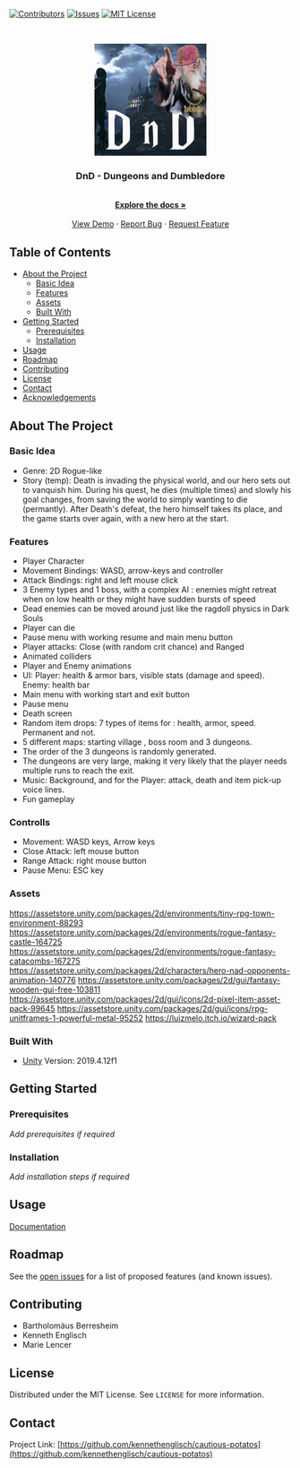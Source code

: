 <!--
*** Thanks for checking out this README Template. If you have a suggestion that would
*** make this better, please fork the repo and create a pull request or simply open
*** an issue with the tag "enhancement".
*** Thanks again! Now go create something AMAZING! :D
-->





<!-- PROJECT SHIELDS -->
<!--
*** I'm using markdown "reference style" links for readability.
*** Reference links are enclosed in brackets [ ] instead of parentheses ( ).
*** See the bottom of this document for the declaration of the reference variables
*** for contributors-url, forks-url, etc. This is an optional, concise syntax you may use.
*** https://www.markdownguide.org/basic-syntax/#reference-style-links
-->
[![Contributors][contributors-shield]][contributors-url]
[![Issues][issues-shield]][issues-url]
[![MIT License][license-shield]][license-url]



<br />
<p align="center">
  <a href="https://github.com/kennethenglisch/cautious-potatos">
    <img src="images/logo.jpg" alt="Logo" width="200" height="200">
  </a>

  <h3 align="center"> DnD - Dungeons and Dumbledore</h3>

  <p align="center">
    <br />
    <a href="https://github.com/kennethenglisch/cautious-potatos"><strong>Explore the docs »</strong></a>
    <br />
    <br />
    <a href="https://github.com/kennethenglisch/cautious-potatos">View Demo</a>
    ·
    <a href="https://github.com/kennethenglisch/cautious-potatos/issues">Report Bug</a>
    ·
    <a href="https://github.com/kennethenglisch/cautious-potatos/issues">Request Feature</a>
  </p>
</p>



<!-- TABLE OF CONTENTS -->
## Table of Contents

* [About the Project](#about-the-project)
  * [Basic Idea](#basic-idea)
  * [Features](#features)
  * [Assets](#assets)
  * [Built With](#built-with)
* [Getting Started](#getting-started)
  * [Prerequisites](#prerequisites)
  * [Installation](#installation)
* [Usage](#usage)
* [Roadmap](#roadmap)
* [Contributing](#contributing)
* [License](#license)
* [Contact](#contact)
* [Acknowledgements](#acknowledgements)



<!-- ABOUT THE PROJECT -->
## About The Project
### Basic Idea
* Genre: 2D Rogue-like
* Story (temp): Death is invading the physical world, and our hero sets out to vanquish him. During his quest, he dies (multiple times) and slowly his goal changes, from saving the world to simply wanting to die (permantly). After Death's defeat, the hero himself takes its place, and the game starts over again, with a new hero at the start.

### Features
* Player Character
* Movement Bindings: WASD, arrow-keys and controller
* Attack Bindings: right and left mouse click
* 3 Enemy types and 1 boss, with a complex AI : enemies might retreat when on low health or they might have sudden bursts of speed
* Dead enemies can be moved around just like the ragdoll physics in Dark Souls
* Player can die
* Pause menu with working resume and main menu button
* Player attacks: Close (with random crit chance) and Ranged
* Animated colliders
* Player and Enemy animations
* UI: Player: health & armor bars, visible stats (damage and speed). Enemy: health bar
* Main menu with working start and exit button
* Pause menu
* Death screen
* Random item drops: 7 types of items for : health, armor, speed. Permanent and not.
* 5 different maps: starting village , boss room and 3 dungeons.
* The order of the 3 dungeons is randomly generated.
* The dungeons are very large, making it very likely that the player needs multiple runs to reach the exit.
* Music: Background, and for the Player: attack, death and item pick-up voice lines.
* Fun gameplay

### Controlls
* Movement: WASD keys, Arrow keys
* Close Attack: left mouse button
* Range Attack: right mouse button
* Pause Menu: ESC key

### Assets
https://assetstore.unity.com/packages/2d/environments/tiny-rpg-town-environment-88293
https://assetstore.unity.com/packages/2d/environments/rogue-fantasy-castle-164725
https://assetstore.unity.com/packages/2d/environments/rogue-fantasy-catacombs-167275
https://assetstore.unity.com/packages/2d/characters/hero-nad-opponents-animation-140776
https://assetstore.unity.com/packages/2d/gui/fantasy-wooden-gui-free-103811
https://assetstore.unity.com/packages/2d/gui/icons/2d-pixel-item-asset-pack-99645
https://assetstore.unity.com/packages/2d/gui/icons/rpg-unitframes-1-powerful-metal-95252
https://luizmelo.itch.io/wizard-pack

### Built With

* [Unity](https://unity.com)
Version: 2019.4.12f1



<!-- GETTING STARTED -->
## Getting Started


### Prerequisites

_Add prerequisites if required_

### Installation

_Add installation steps if required_

<!-- USAGE EXAMPLES -->
## Usage
[Documentation](https://example.com)

<!-- ROADMAP -->
## Roadmap

See the [open issues](https://github.com/kennethenglisch/cautious-potatos/issues) for a list of proposed features (and known issues).

<!-- CONTRIBUTING -->
## Contributing
* Bartholomäus Berresheim
* Kenneth Englisch
* Marie Lencer
<!-- LICENSE -->
## License

Distributed under the MIT License. See `LICENSE` for more information.


<!-- CONTACT -->
## Contact

Project Link: [https://github.com/kennethenglisch/cautious-potatos](https://github.com/kennethenglisch/cautious-potatos)

<!-- MARKDOWN LINKS & IMAGES -->
<!-- https://www.markdownguide.org/basic-syntax/#reference-style-links -->
[contributors-shield]: https://img.shields.io/github/contributors/kennethenglisch/cautious-potatos?style=flat-square
[contributors-url]: https://github.com/kennethenglisch/cautious-potatos/graphs/contributors
[issues-shield]: https://img.shields.io/github/issues/kennethenglisch/cautious-potatos?style=flat-square
[issues-url]: https://github.com/kennethenglisch/cautious-potatos/issues
[license-shield]: https://img.shields.io/github/license/kennethenglisch/cautious-potatos?style=flat-square
[license-url]: https://github.com/kennethenglisch/cautious-potatos/blob/master/LICENSE
